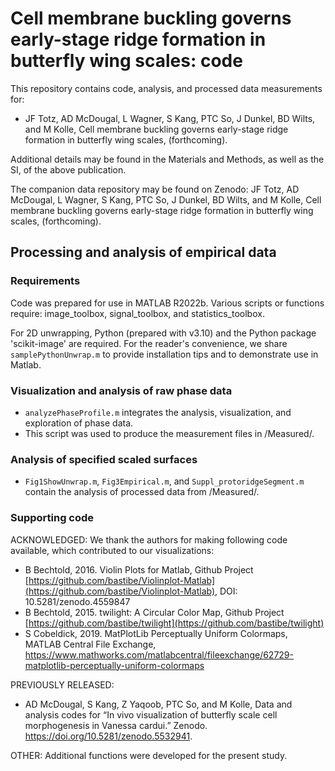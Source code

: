 # Cell membrane buckling governs early-stage ridge formation in butterfly wing scales: code

This repository contains code, analysis, and processed data measurements for:
- JF Totz, AD McDougal, L Wagner, S Kang, PTC So, J Dunkel, BD Wilts, and M Kolle, Cell membrane buckling governs early-stage ridge formation in butterfly wing scales, (forthcoming).

Additional details may be found in the Materials and Methods, as well as the SI, of the above publication.

The companion data repository may be found on Zenodo: 
JF Totz, AD McDougal, L Wagner, S Kang, PTC So, J Dunkel, BD Wilts, and M Kolle, Cell membrane buckling governs early-stage ridge formation in butterfly wing scales, (forthcoming).

## Processing and analysis of empirical data 
### Requirements
Code was prepared for use in MATLAB R2022b. Various scripts or functions require: image_toolbox, signal_toolbox, and statistics_toolbox.

For 2D unwrapping, Python (prepared with v3.10) and the Python package 'scikit-image' are required.
For the reader's convenience, we share `samplePythonUnwrap.m` to provide installation tips and to demonstrate use in Matlab.

### Visualization and analysis of raw phase data
- `analyzePhaseProfile.m` integrates the analysis, visualization, and exploration of phase data. 
- This script was used to produce the measurement files in /Measured/.

### Analysis of specified scaled surfaces
- `Fig1ShowUnwrap.m`, `Fig3Empirical.m`, and `Suppl_protoridgeSegment.m` contain the analysis of processed data from /Measured/. 

### Supporting code
ACKNOWLEDGED: 
We thank the authors for making following code available, which contributed to our visualizations:
- B Bechtold, 2016. Violin Plots for Matlab, Github Project [https://github.com/bastibe/Violinplot-Matlab](https://github.com/bastibe/Violinplot-Matlab), DOI: 10.5281/zenodo.4559847
- B Bechtold, 2015. twilight: A Circular Color Map, Github Project [https://github.com/bastibe/twilight](https://github.com/bastibe/twilight)
- S Cobeldick, 2019. MatPlotLib Perceptually Uniform Colormaps, MATLAB Central File Exchange, https://www.mathworks.com/matlabcentral/fileexchange/62729-matplotlib-perceptually-uniform-colormaps

PREVIOUSLY RELEASED:
- AD McDougal, S Kang, Z Yaqoob, PTC So, and M Kolle, Data and analysis codes for “In vivo visualization of butterfly scale cell morphogenesis in Vanessa cardui.” Zenodo. https://doi.org/10.5281/zenodo.5532941.

OTHER:
Additional functions were developed for the present study.

